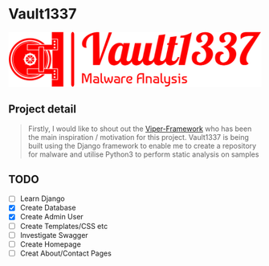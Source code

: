 # Vault1337
![Vault1337 logo](/vault/static/images/logos/png/logo-no-background.png "Vault1337 Logo")
## Project detail
> Firstly, I would like to shout out the [Viper-Framework](https://github.com/viper-framework) who has been the main inspiration /  motivation for this project.
> Vault1337 is being built using the Django framework to enable me to create a repository for malware and utilise Python3 to perform static analysis on samples

## TODO

- [ ] Learn Django
- [x] Create Database
- [x] Create Admin User
- [ ] Create Templates/CSS etc
- [ ] Investigate Swagger
- [ ] Create Homepage
- [ ] Creat About/Contact Pages